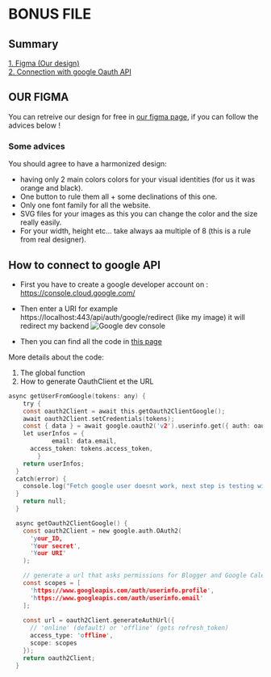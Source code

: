 # BONUS FILE

## Summary

[1. Figma (Our design)](https://www.figma.com/community/file/1232336481479291339)  
[2. Connection with google Oauth API](#google)

## OUR FIGMA <a name="figma"></a>

You can retreive our design for free in [our figma page](https://www.figma.com/community/file/1232336481479291339), if you can follow the advices below ! 

### Some advices
You should agree to have a harmonized design: 
- having only 2 main colors colors for your visual identities (for us it was orange and black).
- One button to rule them all + some declinations of this one.
- Only one font family for all the website.
- SVG files for your images as this you can change the color and the size really easily.
- For your width, height etc... take always aa multiple of 8 (this is a rule from real designer).

## How to connect to google API <a name="google"></a>
- First you have to create a google developer account on : https://console.cloud.google.com/ 
- Then enter a URI for example https://localhost:443/api/auth/google/redirect (like my image) it will redirect my backend
![Google dev console](https://media.discordapp.net/attachments/1101125011449839687/1101125121000886272/Capture_decran_2023-04-27_a_14.36.25.png?width=820&height=1138)

- Then you can find all the code in [this page](https://github.com/vbachele/ft_transcendence_42/blob/main/backend/src/auth/google-auth/google.service.ts)

More details about the code: 
1. The global function
2. How to generate OauthClient et the URL 
```c
async getUserFromGoogle(tokens: any) {
    try {
    const oauth2Client = await this.getOauth2ClientGoogle();
    await oauth2Client.setCredentials(tokens);
    const { data } = await google.oauth2('v2').userinfo.get({ auth: oauth2Client });
    let userInfos = {
			email: data.email,
      access_token: tokens.access_token,
		}
    return userInfos;
  }
  catch(error) {
    console.log("Fetch google user doesnt work, next step is testing with 42api")
  }
    return null;
  }
```

```c
  async getOauth2ClientGoogle() {
    const oauth2Client = new google.auth.OAuth2(
      'your_ID,
      'Your secret',
      'Your URI'
    );

    // generate a url that asks permissions for Blogger and Google Calendar scopes
    const scopes = [
      'https://www.googleapis.com/auth/userinfo.profile',
      'https://www.googleapis.com/auth/userinfo.email'
    ];
    
    const url = oauth2Client.generateAuthUrl({
      // 'online' (default) or 'offline' (gets refresh_token)
      access_type: 'offline',
      scope: scopes
    });
    return oauth2Client;
  }
```

